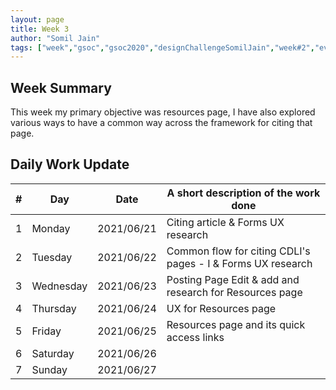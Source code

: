 ```yaml
---
layout: page
title: Week 3
author: "Somil Jain"
tags: ["week","gsoc","gsoc2020","designChallengeSomilJain","week#2","eval#1"]
---
```


## Week Summary

 This week my primary objective was resources page, I have also explored various ways to have a common way across the framework for citing that page.

## Daily Work Update

|\#|Day|Date|A short description of the work done|  
|---	|---	|---	|---	|  
|1   	| Monday 	|   2021/06/21	| Citing article & Forms UX research |  
|2   	| Tuesday  	|   2021/06/22	| Common flow for citing CDLI's pages - I & Forms UX research |  
|3   	| Wednesday  	|  2021/06/23 	| Posting Page Edit & add and research for Resources page |  
|4   	| Thursday  	|   2021/06/24	| UX for Resources page  |  
|5   	| Friday  	|   2021/06/25	| Resources page and its quick access links |
|6   	| Saturday  	|   2021/06/26	|  |  
|7   	| Sunday  	|   2021/06/27	|  |
